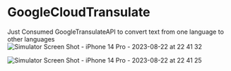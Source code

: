 # GoogleCloudTransulate
Just Consumed GoogleTransulateAPI to convert text from one language to other languages
![Simulator Screen Shot - iPhone 14 Pro - 2023-08-22 at 22 41 32](https://github.com/pavan-kumar-arepu/GoogleCloudTransulate/assets/13812858/f95e10e3-5d2d-40e9-b66d-5a12a60aaf93)

![Simulator Screen Shot - iPhone 14 Pro - 2023-08-22 at 22 41 25](https://github.com/pavan-kumar-arepu/GoogleCloudTransulate/assets/13812858/71aeac2f-9bdf-4ac5-b9a8-c56c36975948)

